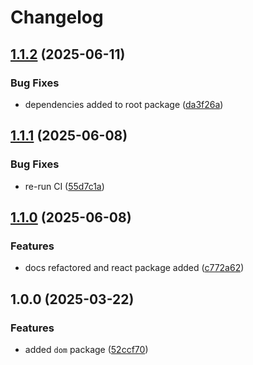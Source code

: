 # Changelog

## [1.1.2](https://github.com/evlmaistrenko/js-tools/compare/tools-dom-v1.1.1...tools-dom-v1.1.2) (2025-06-11)


### Bug Fixes

* dependencies added to root package ([da3f26a](https://github.com/evlmaistrenko/js-tools/commit/da3f26a55170ff529f0d97d428a6cdc3a89e6096))

## [1.1.1](https://github.com/evlmaistrenko/js-tools/compare/tools-dom-v1.1.0...tools-dom-v1.1.1) (2025-06-08)


### Bug Fixes

* re-run CI ([55d7c1a](https://github.com/evlmaistrenko/js-tools/commit/55d7c1af43b7ecc95e2a85994a90743115f1f705))

## [1.1.0](https://github.com/evlmaistrenko/js-tools/compare/tools-dom-v1.0.0...tools-dom-v1.1.0) (2025-06-08)


### Features

* docs refactored and react package added ([c772a62](https://github.com/evlmaistrenko/js-tools/commit/c772a620d891e125d2292e0c2a54eea202ccacb8))

## 1.0.0 (2025-03-22)


### Features

* added `dom` package ([52ccf70](https://github.com/evlmaistrenko/js-tools/commit/52ccf708617f68a58a138cb88419cda850383291))
